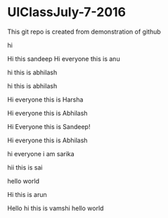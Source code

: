 # UIClassJuly-7-2016
This git repo is created from demonstration of github

hi

Hi this sandeep
Hi everyone this is anu

hi this is abhilash


hi this is abhilash


Hi everyone this is Harsha


Hi everyone this is Abhilash


Hi Everyone this is Sandeep!

Hi everyone this is Abhilash


hi everyone i am sarika

hii this is sai

hello world


Hi this is arun

Hello 
hi this is vamshi
hello world

